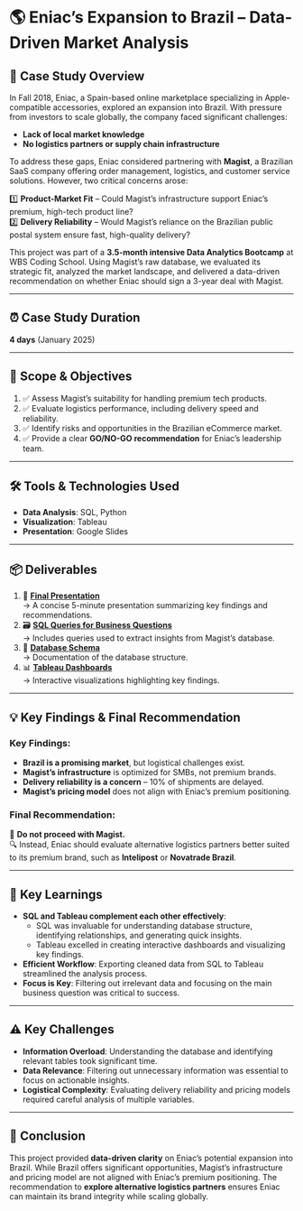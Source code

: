 # 🌎 Eniac’s Expansion to Brazil – Data-Driven Market Analysis

## 📖 Case Study Overview
In Fall 2018, Eniac, a Spain-based online marketplace specializing in Apple-compatible accessories, explored an expansion into Brazil. With pressure from investors to scale globally, the company faced significant challenges:  

- **Lack of local market knowledge**  
- **No logistics partners or supply chain infrastructure**  

To address these gaps, Eniac considered partnering with **Magist**, a Brazilian SaaS company offering order management, logistics, and customer service solutions. However, two critical concerns arose:

1️⃣ **Product-Market Fit** – Could Magist’s infrastructure support Eniac’s premium, high-tech product line?  
2️⃣ **Delivery Reliability** – Would Magist’s reliance on the Brazilian public postal system ensure fast, high-quality delivery?  

This project was part of a **3.5-month intensive Data Analytics Bootcamp** at WBS Coding School. Using Magist’s raw database, we evaluated its strategic fit, analyzed the market landscape, and delivered a data-driven recommendation on whether Eniac should sign a 3-year deal with Magist.

---

## ⏰ Case Study Duration
**4 days** (January 2025)

---

## 🎯 Scope & Objectives
1. ✅ Assess Magist’s suitability for handling premium tech products.  
2. ✅ Evaluate logistics performance, including delivery speed and reliability.  
3. ✅ Identify risks and opportunities in the Brazilian eCommerce market.  
4. ✅ Provide a clear **GO/NO-GO recommendation** for Eniac’s leadership team.  

---

## 🛠 Tools & Technologies Used
- **Data Analysis**: SQL, Python  
- **Visualization**: Tableau  
- **Presentation**: Google Slides  

---

## 📦 Deliverables
1. 🎤 [**Final Presentation**](https://github.com/elmurado/case-study-eniac-expansion/blob/main/Final_presentation_Magist_Expansion.pdf)  
   → A concise 5-minute presentation summarizing key findings and recommendations.  
2. 🗃️ [**SQL Queries for Business Questions**](https://github.com/elmurado/case-study-eniac-expansion/blob/main/Business_questions_Magist.sql)  
   → Includes queries used to extract insights from Magist’s database.  
3. 📄 [**Database Schema**](https://github.com/elmurado/case-study-eniac-expansion/blob/main/SQL_schema_Magist.pdf)  
   → Documentation of the database structure.  
4. 📊 [**Tableau Dashboards**](https://public.tableau.com/app/profile/yuliia.tisnozub/viz/EniacProject_17363059356760/Dashboard12)  
   → Interactive visualizations highlighting key findings.  

---

## 💡 Key Findings & Final Recommendation
### Key Findings:
- **Brazil is a promising market**, but logistical challenges exist.  
- **Magist’s infrastructure** is optimized for SMBs, not premium brands.  
- **Delivery reliability is a concern** – 10% of shipments are delayed.  
- **Magist’s pricing model** does not align with Eniac’s premium positioning.  

### Final Recommendation:
📢 **Do not proceed with Magist.**  
🔍 Instead, Eniac should evaluate alternative logistics partners better suited to its premium brand, such as **Intelipost** or **Novatrade Brazil**.  

---

## 🔑 Key Learnings
- **SQL and Tableau complement each other effectively**:  
  - SQL was invaluable for understanding database structure, identifying relationships, and generating quick insights.  
  - Tableau excelled in creating interactive dashboards and visualizing key findings.  
- **Efficient Workflow**: Exporting cleaned data from SQL to Tableau streamlined the analysis process.  
- **Focus is Key**: Filtering out irrelevant data and focusing on the main business question was critical to success.  

---

## ⚠️ Key Challenges
- **Information Overload**: Understanding the database and identifying relevant tables took significant time.  
- **Data Relevance**: Filtering out unnecessary information was essential to focus on actionable insights.  
- **Logistical Complexity**: Evaluating delivery reliability and pricing models required careful analysis of multiple variables.  

---

## 🏁 Conclusion
This project provided **data-driven clarity** on Eniac’s potential expansion into Brazil. While Brazil offers significant opportunities, Magist’s infrastructure and pricing model are not aligned with Eniac’s premium positioning. The recommendation to **explore alternative logistics partners** ensures Eniac can maintain its brand integrity while scaling globally.
